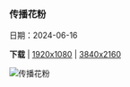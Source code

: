 ### 传播花粉

日期：2024-06-16

**下载**  |  [1920x1080](https://cn.bing.com/th?id=OHR.HummingThistle_ZH-CN5057539905_1920x1080.jpg)  |  [3840x2160](https://cn.bing.com/th?id=OHR.HummingThistle_ZH-CN5057539905_UHD.jpg)

![传播花粉](https://cn.bing.com/th?id=OHR.HummingThistle_ZH-CN5057539905_1920x1080.jpg "绿顶辉蜂鸟与巨型蓟，穆埃尔特山，哥斯达黎加 (© adrian hepworth/Alamy Stock Photo)")

